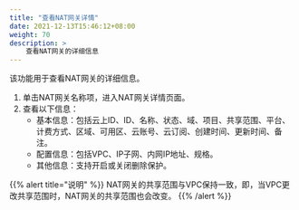 ```yaml
---
title: "查看NAT网关详情"
date: 2021-12-13T15:46:12+08:00
weight: 70
description: >
    查看NAT网关的详细信息
---
```


该功能用于查看NAT网关的详细信息。

1. 单击NAT网关名称项，进入NAT网关详情页面。
2. 查看以下信息：
    - 基本信息：包括云上ID、ID、名称、状态、域、项目、共享范围、平台、计费方式、区域、可用区、云账号、云订阅、创建时间、更新时间、备注。
    - 配置信息：包括VPC、IP子网、内网IP地址、规格。
    - 其他信息：支持开启或关闭删除保护。

{{% alert title="说明" %}}
NAT网关的共享范围与VPC保持一致，即，当VPC更改共享范围时，NAT网关的共享范围也会改变。
{{% /alert %}}